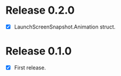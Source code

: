 # Release 0.2.0

- [x] LaunchScreenSnapshot.Animation struct.

# Release 0.1.0

- [x] First release.